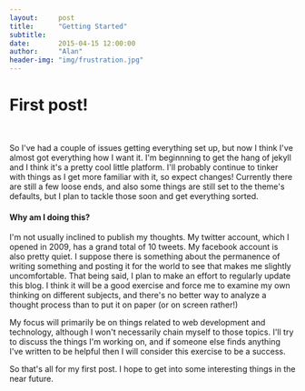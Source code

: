 ```yaml
---
layout:     post
title:      "Getting Started"
subtitle:   
date:       2015-04-15 12:00:00
author:     "Alan"
header-img: "img/frustration.jpg"
---
```


<h1>First post!</h1> <br>


<p>So I've had a couple of issues getting everything set up, but now I think I've almost got everything how I want it. I'm beginnning to get the hang of jekyll and I think it's a pretty cool little platform. I'll probably continue to tinker with things as I get more familiar with it, so expect changes! Currently there are still a few loose ends, and also some things are still set to the theme's defaults, but I plan to tackle those soon and get everything sorted.</p>

<h4>Why am I doing this?</h4>

<p>I'm not usually inclined to publish my thoughts. My twitter account, which I opened in 2009, has a grand total of 10 tweets. My facebook account is also pretty quiet. I suppose there is something about the permanence of writing something and posting it for the world to see that makes me slightly uncomfortable. That being said, I plan to make an effort to regularly update this blog. I think it will be a good exercise and force me to examine my own thinking on different subjects, and there's no better way to analyze a thought process than to put it on paper (or on screen rather!)<p>

<p>My focus will primarily be on things related to web development and technology, although I won't necessarily chain myself to those topics. I'll try to discuss the things I'm working on, and if someone else finds anything I've written to be helpful then I will consider this exercise to be a success.</p>

<p>So that's all for my first post. I hope to get into some interesting things in the near future.</p>